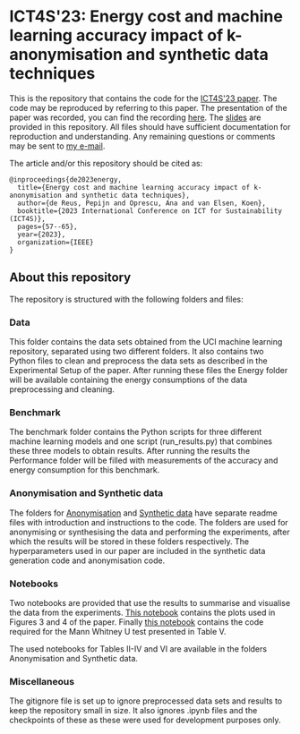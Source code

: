 # ICT4S'23: Energy cost and machine learning accuracy impact of k-anonymisation and synthetic data techniques
This is the repository that contains the code for the [ICT4S'23 paper](https://ieeexplore.ieee.org/document/10292174). The code may be reproduced by referring to this paper. The presentation of the paper was recorded, you can find the recording [here](https://www.youtube.com/watch?v=WccsQ_PoL5U&t=3665s&ab_channel=ICT4SConferenceOnlineChannel). The [slides](https://github.com/PepijndeReus/Privacy-Enhancing-ML/blob/main/ICT4S23-presentation.pptx) are provided in this repository. All files should have sufficient documentation for reproduction and understanding. Any remaining questions or comments may be sent to [my e-mail](mailto:p.dereus@uva.nl).

The article and/or this repository should be cited as:
```
@inproceedings{de2023energy,
  title={Energy cost and machine learning accuracy impact of k-anonymisation and synthetic data techniques},
  author={de Reus, Pepijn and Oprescu, Ana and van Elsen, Koen},
  booktitle={2023 International Conference on ICT for Sustainability (ICT4S)},
  pages={57--65},
  year={2023},
  organization={IEEE}
}
```

## About this repository
The repository is structured with the following folders and files:
### Data
This folder contains the data sets obtained from the UCI machine learning repository, separated using two different folders. It also contains two Python files to clean and preprocess the data sets as described in the Experimental Setup of the paper. After running these files the Energy folder will be available containing the energy consumptions of the data preprocessing and cleaning.

### Benchmark
The benchmark folder contains the Python scripts for three different machine learning models and one script (run_results.py) that combines these three models to obtain results. After running the results the Performance folder will be filled with measurements of the accuracy and energy consumption for this benchmark.

### Anonymisation and Synthetic data
The folders for [Anonymisation](https://github.com/PepijndeReus/Privacy-Enhancing-ML/tree/main/Anonymisation) and [Synthetic data](https://github.com/PepijndeReus/Privacy-Enhancing-ML/tree/main/Synthetic_data) have separate readme files with introduction and instructions to the code. The folders are used for anonymising or synthesising the data and performing the experiments, after which the results will be stored in these folders respectively. The hyperparameters used in our paper are included in the synthetic data generation code and anonymisation code.

### Notebooks
Two notebooks are provided that use the results to summarise and visualise the data from the experiments. [This notebook](https://github.com/PepijndeReus/Privacy-Enhancing-ML/blob/main/analysis_paper.ipynb) contains the plots used in Figures 3 and 4 of the paper. Finally [this notebook](https://github.com/PepijndeReus/Privacy-Enhancing-ML/blob/main/MannWhitney.ipynb) contains the code required for the Mann Whitney U test presented in Table V.

The used notebooks for Tables II-IV and VI are available in the folders Anonymisation and Synthetic data.

### Miscellaneous
The gitignore file is set up to ignore preprocessed data sets and results to keep the repository small in size. It also ignores .ipynb files and the checkpoints of these as these were used for development purposes only.
